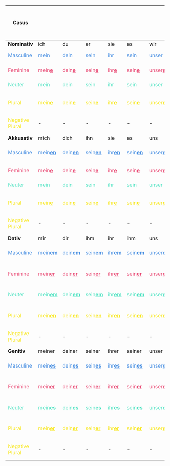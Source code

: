 <style>
blue { color: #4A90E2 }
red { color: #E94E77 }
green { color: #50E3C2 }
yellow { color: #F8E71C }
</style>

| **Casus**                        |                                          |                                    |                                     |                                     |                                     |                                    |                                    |                                    |                                  | **Relative<br>Pronomen** | **Demonstrativartikel**                                | **Adjective:<br>Bestimmte Artikel**                                        | **Adjective:<br>Unbestimmte Artikel**                              | **Adjective:<br>Ohne Artikel**                                     | **Adjektiv als Nomen:<br>Bestimmte Artikel**                                             | **Adjektiv als Nomen:<br>Unbestimmte Artikel**                                            | **Welch**                                                |
|----------------------------------|------------------------------------------|------------------------------------|-------------------------------------|-------------------------------------|-------------------------------------|------------------------------------|------------------------------------|------------------------------------|----------------------------------|--------------------------|--------------------------------------------------------|----------------------------------------------------------------------------|--------------------------------------------------------------------|--------------------------------------------------------------------|------------------------------------------------------------------------------------------|-------------------------------------------------------------------------------------------|----------------------------------------------------------|
| **Nominativ**                    | ich                                      | du                                 | er                                  | sie                                 | es                                  | wir                                | ihr                                | sie                                | Sie                              |                          | -                                                      | -                                                                          | -                                                                  | -                                                                  | -                                                                                        | -                                                                                         |  -                                                       |
| <blue>Masculine</blue>           | <blue>mein</blue>                        | <blue>dein</blue>                  | <blue>sein</blue>                   | <blue>ihr</blue>                    | <blue>sein</blue>                   | <blue>unser</blue>                 | <blue>euer</blue>                  | <blue>ihr</blue>                   | <blue>Ihr</blue>                 | <blue>der</blue>         | <blue>dies<u><b>er</b></u> Mann</blue>                 | <blue>der gross<u><b>e</u></b> Mann</blue>                                 | <blue>ein gross<u><b>er</u></b> Mann</blue>                        | <blue>gross<u><b>er</u></b> Mann</blue>                            | <blue>der <u><b>G</b></u>ross<u><b>e</u></b> Mann</blue>                                 | <blue>ein <u><b>G</b></u>ross<u><b>er</u></b> Mann</blue>                                 |  <blue>welch<u><b>er</b></u> Mann</blue>                 |
| <red>Feminine</red>              | <red>mein<u><b>e</b></u></red>           | <red>dein<u><b>e</u></b></red>     | <red>sein<u><b>e</u></b></red>      | <red>ihr<u><b>e</u></b></red>       | <red>sein<u><b>e</u></b></red>      | <red>unser<u><b>e</u></b></red>    | <red>euer<u><b>e</u></b></red>     | <red>ihr<u><b>e</u></b></red>      | <red>Ihr<u><b>e</u></b></red>    | <red>die</red>           | <red>dies<u><b>e</b></u> Frau</red>                    | <red>die gross<u><b>e</u></b> Frau</red>                                   | <red>ein<u><b>e</u></b> gross<u><b>e</u></b> Frau</red>            | <red>gross<u><b>e</u></b> Frau</red>                               | <red>die <u><b>G</b></u>ross<u><b>e</u></b> Frau</red>                                   | <red>eine <u><b>G</b></u>ross<u><b>e</u></b> Frau</red>                                   |  <red>welch<u><b>e</b></u> Frau</red>                    |
| <green>Neuter</green>            | <green>mein</green>                      | <green>dein</green>                | <green>sein</green>                 | <green>ihr</green>                  | <green>sein</green>                 | <green>unser</green>               | <green>euer</green>                | <green>ihr</green>                 | <green>Ihr</green>               | <green>das</green>       | <green>dies<u><b>es</b></u> Auto</green>               | <green>das gross<u><b>e</u></b> Auto</green>                               | <green>ein gross<u><b>es</u></b> Auto</green>                      | <green>gross<u><b>es</u></b> Auto</green>                          | -                                                                                        | -                                                                                         |  <green>welch<u><b>es</b></u> Auto</green>               |
| <yellow>Plural</yellow>          | <yellow>mein<u><b>e</b></u></b></yellow> | <yellow>dein<u><b>e</u></yellow>   | <yellow>sein<u><b>e</u></yellow>    | <yellow>ihr<u><b>e</u></yellow>     | <yellow>sein<u><b>e</u></yellow>    | <yellow>unser<u><b>e</u></yellow>  | <yellow>euer<u><b>e</u></yellow>   | <yellow>ihr<u><b>e</u></yellow>    | <yellow>Ihr<u><b>e</u></yellow>  | <yellow>die</yellow>     | <yellow>dies<u><b>e</b></u> Leute</yellow>             | <yellow>die gross<u><b>en</b></u> Leute</yellow>                           | <yellow>gross<u><b>e</b></u> Leute</yellow>                        | <yellow>gross<u><b>e</b></u> Leute</yellow>                        | <yellow>die <u><b>G</b></u>ross<u><b>en</b></u> Leute</yellow>                           | <yellow><u><b>G</b></u>ross<u><b>en</b></u> Leute</yellow>                                |  <yellow>welch<u><b>e</b></u> Leute</yellow>             |
| <yellow>Negative Plural</yellow> | -                                        | -                                  | -                                   | -                                   | -                                   | -                                  | -                                  | -                                  | -                                | -                        | -                                                      | -                                                                          | <yellow>keine gross<u><b>en</u> Leute</yellow>                     | <yellow>keine gross<u><b>en</b></u> Leute</yellow>                 | <yellow>keine <u><b>G</b></u>ross<u><b>en</b></u> Leute</yellow>                         | <yellow>keine <u><b>G</b></u>ross<u><b>en</b></u> Leute</yellow>                          |  -                                                       |
| **Akkusativ**                    | mich                                     | dich                               | ihn                                 | sie                                 | es                                  | uns                                | euch                               | sie                                | Sie                              |                          | -                                                      | -                                                                          | -                                                                  | -                                                                  | -                                                                                        | -                                                                                         |  -                                                       |
| <blue>Masculine</blue>           | <blue>mein<u><b>en</b></u></blue>        | <blue>dein<u><b>en</u></blue>      | <blue>sein<u><b>en</u></blue>       | <blue>ihr<u><b>en</u></blue>        | <blue>sein<u><b>en</u></blue>       | <blue>unser<u><b>en</u></blue>     | <blue>euer<u><b>en</u></blue>      | <blue>ihr<u><b>en</u></blue>       | <blue>Ihr<u><b>en</u></blue>     | <blue>den</blue>         | <blue>dies<u><b>en</b></u> Mann</blue>                 | <blue>de<u><b>n</u></b> gross<u><b>en</b></u> Mann</blue>                  | <blue>ein<u><b>en</u></b> gross<u><b>en</b></u> Mann</blue>        | <blue>gross<u><b>en</b></u> Mann</blue>                            | <blue>de<u><b>n</u></b> <u><b>G</b></u>ross<u><b>en</b></u> Mann</blue>                  | <blue>einen Gross<u><b>en</b></u> Mann</blue>                                             |  <blue>welch<u><b>en</b></u> Mann</blue>                 |
| <red>Feminine</red>              | <red>mein<u><b>e</b></u></red>           | <red>dein<u><b>e</u></red>         | <red>sein<u><b>e</u></red>          | <red>ihr<u><b>e</u></red>           | <red>sein<u><b>e</u></red>          | <red>unser<u><b>e</u></red>        | <red>euer<u><b>e</u></red>         | <red>ihr<u><b>e</u></red>          | <red>Ihr<u><b>e</u></red>        | <red>die</red>           | <red>dies<u><b>e</b></u> Frau</red>                    | <red>die gross<u><b>e</b></u> Frau</red>                                   | <red>ein<u><b>e</u></b> gross<u><b>e</b></u> Frau</red>            | <red>gross<u><b>e</b></u> Frau</red>                               | <red>die <u><b>G</b></u>ross<u><b>e</b></u> Frau</red>                                   | <red>eine Gross<u><b>e</b></u> Frau</red>                                                 |  <red>welch<u><b>e</b></u> Frau</red>                    |
| <green>Neuter</green>            | <green>mein</green>                      | <green>dein</green>                | <green>sein</green>                 | <green>ihr</green>                  | <green>sein</green>                 | <green>unser</green>               | <green>euer</green>                | <green>ihr</green>                 | <green>Ihr</green>               | <green>das</green>       | <green>dies<u><b>es</b></u> Auto</green>               | <green>das gross<u><b>e</b></u> Auto</green>                               | <green>ein gross<u><b>es</b></u> Auto</green>                      | <green>gross<u><b>es</b></u> Auto</green>                          | -                                                                                        | -                                                                                         |  <green>welch<u><b>es</b></u> Auto</green>               |
| <yellow>Plural</yellow>          | <yellow>mein<u><b>e</b></u></yellow>     | <yellow>dein<u><b>e</u></yellow>   | <yellow>sein<u><b>e</u></yellow>    | <yellow>ihr<u><b>e</u></yellow>     | <yellow>sein<u><b>e</u></yellow>    | <yellow>unser<u><b>e</u></yellow>  | <yellow>euer<u><b>e</u></yellow>   | <yellow>ihr<u><b>e</u></yellow>    | <yellow>Ihr<u><b>e</u></yellow>  | <yellow>die</yellow>     | <yellow>dies<u><b>e</b></u> Leute</yellow>             | <yellow>die gross<u><b>en</b></u> Leute</yellow>                           | <yellow>gross<u><b>e</b></u> Leute</yellow>                        | <yellow>gross<u><b>e</b></u> Leute</yellow>                        | <yellow><u><b>G</b></u>ross<u><b>en</b></u> Leute</yellow>                               | <yellow><u><b>G</b></u>ross<u><b>en</b></u> Leute</yellow>                                |  <yellow>welch<u><b>e</b></u> Leute</yellow>             |
| <yellow>Negative Plural</yellow> | -                                        | -                                  | -                                   | -                                   | -                                   | -                                  | -                                  | -                                  | -                                | -                        | -                                                      | -                                                                          | <yellow>keine gross<u><b>en</b></u> Leute</yellow>                 | <yellow>keine gross<u><b>en</b></u> Leute</yellow>                 | <yellow>keine <u><b>G</b></u>ross<u><b>en</b></u> Leute</yellow>                         | <yellow>keine Gross<u><b>en</b></u> Leute</yellow>                                        |  -                                                       |
| **Dativ**                        | mir                                      | dir                                | ihm                                 | ihr                                 | ihm                                 | uns                                | euch                               | ihnen                              | Ihnen                            |                          | -                                                      | -                                                                          | -                                                                  | -                                                                  | -                                                                                        | -                                                                                         |  -                                                       |
| <blue>Masculine</blue>           | <blue>mein<u><b>em</b></u></blue>        | <blue>dein<u><b>em</u></blue>      | <blue>sein<u><b>em</u></blue>       | <blue>ihr<u><b>em</u></blue>        | <blue>sein<u><b>em</u></blue>       | <blue>unser<u><b>em</u></blue>     | <blue>euer<u><b>em</u></blue>      | <blue>ihr<u><b>em</u></blue>       | <blue>Ihr<u><b>em</u></blue>     | <blue>dem</blue>         | <blue>dies<u><b>em</b></u> Mann</blue>                 | <blue>de<u><b>m</u></b> gross<u><b>en</b></u> Mann</blue>                  | <blue>ein<u><b>em</u></b> gross<u><b>en</b></u> Mann</blue>        | <blue>gross<u><b>em</b></u> Mann</blue>                            | <blue>de<u><b>m</u></b> <u><b>G</b></u>ross<u><b>en</b></u> Mann</blue>                  | <blue>ein<u><b>em</u></b> Gross<u><b>en</b></u> Mann</blue>                               |  <blue>welch<u><b>em</b></u> Mann</blue>                 |
| <red>Feminine</red>              | <red>mein<u><b>er</u></red>              | <red>dein<u><b>er</u></red>        | <red>sein<u><b>er</u></red>         | <red>ihr<u><b>er</u></red>          | <red>sein<u><b>er</u></red>         | <red>unser<u><b>er</u></red>       | <red>euer<u><b>er</u></red>        | <red>ihr<u><b>er</u></red>         | <red>Ihr<u><b>er</u></red>       | <red>der</red>           | <red>dies<u><b>er</b></u> Frau</red>                   | <red>d<u><b>er</u></b> gross<u><b>en</b></u> Frau</red>                    | <red>ein<u><b>er</u></b> gross<u><b>en</b></u> Frau</red>          | <red>gross<u><b>er</b></u> Frau</red>                              | <red>d<u><b>er</b></u> <u><b>G</b></u>ross<u><b>en</b></u> Frau</red>                    | <red>ein<u><b>er</u></b> Gross<u><b>en</b></u> Frau</red>                                 |  <red>welch<u><b>er</b></u> Frau</red>                   |
| <green>Neuter</green>            | <green>mein<u><b>em</b></u></green>      | <green>dein<u><b>em</u></green>    | <green>sein<u><b>em</u></green>     | <green>ihr<u><b>em</u></green>      | <green>sein<u><b>em</u></green>     | <green>unser<u><b>em</u></green>   | <green>euer<u><b>em</u></green>    | <green>ihr<u><b>em</u></green>     | <green>Ihr<u><b>em</u></green>   | <green>dem</green>       | <green>dies<u><b>em</b></u> Auto</green>               | <green>de<u><b>m</u></b> gross<u><b>en</b></u> Auto</green>                | <green>ein<u><b>em</u></b> gross<u><b>en</b></u> Auto</green>      | <green>gross<u><b>em</b></u> Auto</green>                          | -                                                                                        | -                                                                                         |  <green>welch<u><b>em</b></u> Auto</green>               |
| <yellow>Plural</yellow>          | <yellow>mein<u><b>en</b></u></yellow>    | <yellow>dein<u><b>en</u></yellow>  | <yellow>sein<u><b>en</u></yellow>   | <yellow>ihr<u><b>en</u></yellow>    | <yellow>sein<u><b>en</u></yellow>   | <yellow>unser<u><b>en</yellow>     | <yellow>euer<u><b>en</yellow>      | <yellow>ihr<u><b>en</yellow>       | <yellow>Ihr<u><b>en</yellow>     | <yellow>denen</yellow>   | <yellow>dies<u><b>en</b></u> Leuten</yellow>           | <yellow>de<u><b>n</u></b> gross<u><b>en</b></u> Leuten</yellow>            | <yellow>gross<u><b>e</b></u> Leuten</yellow>                       | <yellow>gross<u><b>en</b></u> Leuten</yellow>                      | <yellow>de<u><b>n</u></b> <u><b>G</b></u>ross<u><b>en</b></u> Leute</yellow>             | <yellow><u><b>G</b></u>ross<u><b>en</b></u> Leute</yellow>                                |  <yellow>welch<u><b>en</b></u> Leuten</yellow>           |
| <yellow>Negative Plural</yellow> | -                                        | -                                  | -                                   | -                                   | -                                   | -                                  | -                                  | -                                  | -                                | -                        | -                                                      | -                                                                          | <yellow>kein<u><b>en</b></u> gross<u><b>en</b></u> Leuten</yellow> | <yellow>kein<u><b>en</b></u> gross<u><b>en</b></u> Leuten</yellow> | <yellow>kein<u><b>en</b></u> Gross<u><b>en</b></u> Leute</yellow>                        | <yellow>kein<u><b>en</b></u> Gross<u><b>en</b></u> Leute</yellow>                         |  -                                                       |
| **Genitiv**                      | meiner                                   | deiner                             | seiner                              | ihrer                               | seiner                              | unser                              | eurer                              | ihrer                              | Ihrer                            |                          | -                                                      | -                                                                          | -                                                                  | -                                                                  | -                                                                                        | -                                                                                         |  -                                                       |
| <blue>Masculine</blue>           | <blue>mein<u><b>es</b></u></blue>        | <blue>dein<u><b>es</u></blue>      | <blue>sein<u><b>es</u></blue>       | <blue>ihr<u><b>es</u></blue>        | <blue>sein<u><b>es</u></blue>       | <blue>unser<u><b>es</u></blue>     | <blue>euer<u><b>es</u></blue>      | <blue>ihr<u><b>es</u></blue>       | <blue>Ihr<u><b>es</u></blue>     | <blue>dessen</blue>      | <blue>dies<u><b>es</b></u> Mann<u><b>es</b></u></blue> | <blue>de<u><b>s</u></b> gross<u><b>en</b></u> Mann<u><b>es</u></b></blue>  | <blue>eine<u><b>s</u></b> gross<u><b>en</b></u> Mannes</blue>      | <blue>gross<u><b>en</b></u> Mannes</blue>                          | <blue>de<u><b>s</u></b> <u><b>G</b></u>ross<u><b>en</b></u> Mann<u><b>es</b></u></blue>  | <blue>ein<u><b>es</b></u> Gross<u><b>en</b></u> Mann<u><b>es</b></u></blue>               |  <blue>welch<u><b>es</b></u> Mann<u><b>es</b></u></blue> |
| <red>Feminine</red>              | <red>mein<u><b>er</b></u></red>          | <red>dein<u><b>er</u></red>        | <red>sein<u><b>er</u></red>         | <red>ihr<u><b>er</u></red>          | <red>sein<u><b>er</u></red>         | <red>unser<u><b>er</u></red>       | <red>euer<u><b>er</u></red>        | <red>ihr<u><b>er</u></red>         | <red>Ihr<u><b>er</u></red>       | <red>deren</red>         | <red>dies<u><b>er</b></u> Frau</red>                   | <red>d<u><b>er</u></b> gross<u><b>en</b></u> Frau</red>                    | <red>ein<u><b>er</u></b> gross<u><b>en</b></u> Frau</red>          | <red>gross<u><b>er</b></u> Frau</red>                              | <red>d<u><b>er</u></b> <u><b>G</b></u>ross<u><b>en</b></u> Frau</red>                    | <red>ein<u><b>er</b></u> Gross<u><b>en</b></u> Frau</red>                                 |  <red>welch<u><b>er</b></u> Frau</red>                   |
| <green>Neuter</green>            | <green>mein<u><b>es</b></u></green>      | <green>dein<u><b>es</u></green>    | <green>sein<u><b>es</u></green>     | <green>ihr<u><b>es</u></green>      | <green>sein<u><b>es</u></green>     | <green>unser<u><b>es</u></green>   | <green>euer<u><b>es</u></green>    | <green>ihr<u><b>es</u></green>     | <green>Ihr<u><b>es</u></green>   | <green>dessen</green>    | <green>dies<u><b>es</b></u> Auto<u><b>s<u></b></green> | <green>d<u><b>es</u></b> gross<u><b>en</b></u> Auto<u><b>s</u></b></green> | <green>ein<u><b>es</u></b> gross<u><b>en</b></u> Autos</green>     | <green>gross<u><b>en</b></u> Autos</green>                         | <green>d<u><b>es</u></b> <u><b>G</b></u>ross<u><b>en</b></u> Auto<u><b>s</b></u></green> | <green>ein<u><b>es</u></b> <u><b>G</b></u>ross<u><b>en</b></u> Auto<u><b>s<u></b></green> |  <green>welch<u><b>es</b></u> Auto<u><b>s<u></b></green> |
| <yellow>Plural</yellow>          | <yellow>mein<u><b>er</b></u></yellow>    | <yellow>dein<u><b>er</u></yellow>  | <yellow>sein<u><b>er</u></yellow>   | <yellow>ihr<u><b>er</u></yellow>    | <yellow>sein<u><b>er</u></yellow>   | <yellow>unser<u><b>er</u></yellow> | <yellow>euer<u><b>er</u></yellow>  | <yellow>ihr<u><b>er</u></yellow>   | <yellow>Ihr<u><b>er</u></yellow> | <yellow>deren</yellow>   | <yellow>dies<u><b>er</b></u> Leute</yellow>            | <yellow>d<u><b>er</u></b> gross<u><b>en</b></u> Leute</yellow>             | <yellow>gross<u><b>en</b></u> Leute</yellow>                       | <yellow>gross<u><b>er</b></u> Leute</yellow>                       | <yellow>d<u><b>er</u></b> <u><b>G</b></u>ross<u><b>en</b></u> Leute</yellow>             | <yellow><u><b>G</b></u>ross<u><b>en</b></u> Leute</yellow>                                |  <yellow>welch<u><b>er</b></u> Leute</yellow>            |
| <yellow>Negative Plural</yellow> | -                                        | -                                  | -                                   | -                                   | -                                   | -                                  | -                                  | -                                  | -                                | -                        | -                                                      | -                                                                          | <yellow>kein<u><b>er</u></b> gross<u><b>en</b></u> Leute</yellow>  | <yellow>kein<u><b>er</u></b> gross<u><b>en</b></u> Leute</yellow>  | <yellow>keine<u><b>r</b></u> Gross<u><b>en</b></u> Leute</yellow>                        | <yellow>keine<u><b>r</b></u> Gross<u><b>en</b></u> Leute</yellow>                         |  -                                                       |

